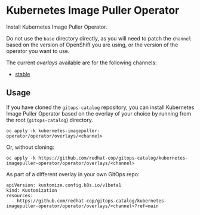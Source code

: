 # Kubernetes Image Puller Operator

Install Kubernetes Image Puller Operator.

Do not use the `base` directory directly, as you will need to patch the `channel` based on the version of OpenShift you are using, or the version of the operator you want to use.

The current *overlays* available are for the following channels:

* [stable](operator/overlays/stable)

## Usage

If you have cloned the `gitops-catalog` repository, you can install Kubernetes Image Puller Operator based on the overlay of your choice by running from the root (`gitops-catalog`) directory.

```
oc apply -k kubernetes-imagepuller-operator/operator/overlays/<channel>
```

Or, without cloning:

```
oc apply -k https://github.com/redhat-cop/gitops-catalog/kubernetes-imagepuller-operator/operator/overlays/<channel>
```

As part of a different overlay in your own GitOps repo:

```
apiVersion: kustomize.config.k8s.io/v1beta1
kind: Kustomization
resources:
  - https://github.com/redhat-cop/gitops-catalog/kubernetes-imagepuller-operator/operator/overlays/<channel>?ref=main
```
